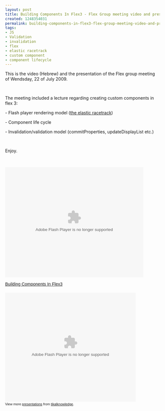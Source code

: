 ```yaml
---
layout: post
title: Building Components In Flex3 - Flex Group meeting video and presentation
created: 1248354031
permalink: building-components-in-flex3-flex-group-meeting-video-and-presentation
tags:
- JS
- Validation
- invalidation
- flex
- elastic racetrack
- custom component
- component lifecycle
---
```

<p>This is the video (Hebrew) and the presentation of the Flex group meeting of Wendsday, 22 of July 2009.</p>
<p>&nbsp;</p>
<p>The meeting included a lecture regarding creating custom components in flex 3:</p>
<!--break-->
<p>- Flash player rendering model (<a jquery1247667927106="44" jquery1249222983536="21" href="http://tikalk.tikalknowledge.com/flex/elastic-racetrack-flash-player-mental-model">the elastic racetrack</a>)</p>
<p>- Component life cycle</p>
<p>- Invalidation/validation model (commitProperties, updateDisplayList etc.)</p>
<p>&nbsp;</p>
<p>Enjoy.</p>
<p>&nbsp;</p>
<p><embed width="450" src="http://blip.tv/play/grVLgZO5TwA" type="application/x-shockwave-flash" height="359" allowscriptaccess="always" allowfullscreen="true"></embed></p>
<div id="__ss_1758741" style="width: 425px; text-align: left"><a title="Building Components In Flex3" style="display: block; margin: 12px 0px 3px; font: 14px Helvetica,Arial,Sans-serif; text-decoration: underline" href="http://www.slideshare.net/tikalknowledge/building-components-in-flex3">Building Components In Flex3</a><object style="margin: 0px" width="425" height="355">
<param name="movie" value="http://static.slidesharecdn.com/swf/ssplayer2.swf?doc=buildingcomponentsinflex3-090723075141-phpapp02&amp;stripped_title=building-components-in-flex3" />
<param name="allowFullScreen" value="true" />
<param name="allowScriptAccess" value="always" /><br />
<embed width="425" src="http://static.slidesharecdn.com/swf/ssplayer2.swf?doc=buildingcomponentsinflex3-090723075141-phpapp02&amp;stripped_title=building-components-in-flex3" type="application/x-shockwave-flash" height="355" allowscriptaccess="always" allowfullscreen="true"></embed></object>
<div style="font-size: 11px; padding-top: 2px; font-family: tahoma,arial; height: 26px">View more <a style="text-decoration: underline" href="http://www.slideshare.net/">presentations</a> from <a style="text-decoration: underline" href="http://www.slideshare.net/tikalknowledge">tikalknowledge</a>.</div>
</div>
